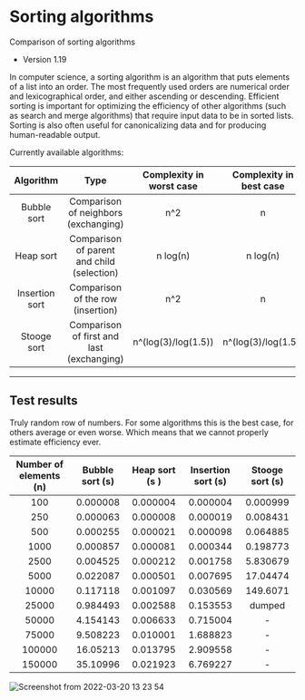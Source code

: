 # Sorting algorithms
Comparison of sorting algorithms

* Version 1.19

In computer science, a sorting algorithm is an algorithm that puts elements of a list into an order. The most frequently used orders are numerical order and lexicographical order, and either ascending or descending. Efficient sorting is important for optimizing the efficiency of other algorithms (such as search and merge algorithms) that require input data to be in sorted lists. Sorting is also often useful for canonicalizing data and for producing human-readable output.

Currently available algorithms:

| Algorithm | Type | Complexity in worst case | Complexity in best case |
| :---:              | :---:               | :---:  | :---:  |
| Bubble sort        | Comparison of neighbors (exchanging)       | n^2  | n |
| Heap sort          | Comparison of parent and child (selection) | n log(n) | n log(n) | 
| Insertion sort     | Comparison of the row (insertion)          | n^2  | n |
| Stooge sort        | Comparison of first and last (exchanging)  | n^(log(3)/log(1.5)) | n^(log(3)/log(1.5)) |

---
## Test results
Truly random row of numbers. For some algorithms this is the best case, for others average or even worse. Which means that we cannot properly estimate efficiency ever. 

| Number of elements (n) | Bubble sort (s) | Heap sort (s  ) | Insertion sort (s) | Stooge sort (s) |
|     :---:              |     :---:       |     :---:       |       :---:        | :---:           |
| 100                    |     0.000008	   |     0.000004	 |       0.000004     | 0.000999        |   
| 250                    |     0.000063	   |     0.000008	 |       0.000019     | 0.008431        |  
| 500                    |     0.000255	   |     0.000021	 |       0.000098     | 0.064885        | 
| 1000                   |     0.000857	   |     0.000081	 |       0.000344     | 0.198773        |   
| 2500                   |     0.004525	   |     0.000212	 |       0.001758     | 5.830679        |  
| 5000                   |     0.022087	   |     0.000501	 |       0.007695     | 17.04474        |
| 10000                  |     0.117118	   |     0.001097	 |       0.030569     | 149.6071        |  
| 25000                  |     0.984493	   |     0.002588	 |       0.153553     | dumped          |
| 50000                  |     4.154143	   |     0.006633	 |       0.715004     | -               |
| 75000                  |     9.508223	   |     0.010001	 |       1.688823     | -               |
| 100000                 |     16.05213    |     0.013795    |       2.909558     | -               |
| 150000                 |     35.10996	   |     0.021923	 |       6.769227     | -               |

![Screenshot from 2022-03-20 13 23 54](https://user-images.githubusercontent.com/50341618/159159898-ab00ac36-09a8-4dd3-b88a-f354eba14a54.png)

